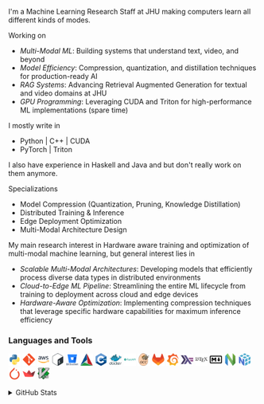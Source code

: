


<!--
**debashishc/debashishc** is a ✨ _special_ ✨ repository because its `README.md` (this file) appears on your GitHub profile.


[![@debashishc's Holopin board](https://holopin.me/debashishc)](https://holopin.io/@debashishc)
-->

I'm a Machine Learning Research Staff at JHU making computers learn all different kinds of modes.

Working on
- *Multi-Modal ML*: Building systems that understand text, video, and beyond
- *Model Efficiency*: Compression, quantization, and distillation techniques for production-ready AI
- *RAG Systems*: Advancing Retrieval Augmented Generation for textual and video domains at JHU
- *GPU Programming*: Leveraging CUDA and Triton for high-performance ML implementations (spare time)

I mostly write in
- Python | C++ | CUDA
- PyTorch | Triton

I also have experience in Haskell and Java and  but don't really work on them anymore.

Specializations
- Model Compression (Quantization, Pruning, Knowledge Distillation)
- Distributed Training & Inference
- Edge Deployment Optimization
- Multi-Modal Architecture Design

My main research interest in Hardware aware training and optimization of multi-modal machine learning, but general interest lies in
- *Scalable Multi-Modal Architectures*: Developing models that efficiently process diverse data types in distributed environments
- *Cloud-to-Edge ML Pipeline*: Streamlining the entire ML lifecycle from training to deployment across cloud and edge devices
- *Hardware-Aware Optimization*: Implementing compression techniques that leverage specific hardware capabilities for maximum inference efficiency


### Languages and Tools
<p align="left">
<img src="https://raw.githubusercontent.com/devicons/devicon/master/icons/python/python-original.svg" alt="python" width="25" height="25" />
<img src="https://raw.githubusercontent.com/devicons/devicon/master/icons/git/git-original.svg" alt="git" width="25" height="25" />
<img src="https://raw.githubusercontent.com/github/explore/80688e429a7d4ef2fca1e82350fe8e3517d3494d/topics/aws/aws.png" alt="aws" width="25" height="25" />
<img src="https://github.com/devicons/devicon/blob/master/icons/bash/bash-original.svg" alt="bash" width="25" height="25" />
<img src="https://github.com/devicons/devicon/blob/master/icons/bitbucket/bitbucket-original-wordmark.svg" alt="bitbucket" width="25" height="25" />
<img src="https://github.com/devicons/devicon/blob/master/icons/cmake/cmake-original.svg" alt="cmake" width="25" height="25" />
<img src="https://github.com/devicons/devicon/blob/master/icons/cplusplus/cplusplus-original.svg" alt="cplusplus" width="25" height="25" />
<img src="https://github.com/devicons/devicon/blob/master/icons/docker/docker-original-wordmark.svg" alt="docker" width="25" height="25" />
<img src="https://github.com/devicons/devicon/blob/master/icons/fastapi/fastapi-original-wordmark.svg" alt="fastapi" width="25" height="25" />
<img src="https://github.com/devicons/devicon/blob/master/icons/gcc/gcc-original.svg" alt="gcc" width="25" height="25" />
<img src="https://github.com/devicons/devicon/blob/master/icons/gitlab/gitlab-original.svg" alt="gitlab" width="25" height="25" />
<img src="https://github.com/devicons/devicon/blob/master/icons/grafana/grafana-original.svg" alt="grafana" width="25" height="25" />
<img src="https://github.com/devicons/devicon/blob/master/icons/haskell/haskell-original.svg" alt="haskell" width="25" height="25" />
<img src="https://github.com/devicons/devicon/blob/master/icons/latex/latex-original.svg" alt="latex" width="25" height="25" />
<img src="https://github.com/devicons/devicon/blob/master/icons/markdown/markdown-original.svg" alt="markdown" width="25" height="25" />
<img src="https://github.com/devicons/devicon/blob/master/icons/neovim/neovim-original.svg" alt="neovim" width="25" height="25" />
<img src="https://github.com/devicons/devicon/blob/master/icons/numpy/numpy-original.svg" alt="numpy" width="25" height="25" />
<img src="https://github.com/devicons/devicon/blob/master/icons/pytorch/pytorch-original.svg" alt="pytorch" width="25" height="25" />
<img src="https://github.com/devicons/devicon/blob/master/icons/streamlit/streamlit-original.svg" alt="streamlit" width="25" height="25" />
<img src="https://github.com/devicons/devicon/blob/master/icons/vim/vim-original.svg" alt="vim" width="25" height="25" />
</p>

<details>
  <summary>GitHub Stats</summary>
    <a href="https://github.com/debashishc/github-stats">
    <img src="https://raw.githubusercontent.com/debashishc/gh-stats/master/generated/overview.svg#gh-dark-mode-only" />
    <img src="https://raw.githubusercontent.com/debashishc/gh-stats/master/generated/languages.svg#gh-dark-mode-only" />
    </a>
</details>



